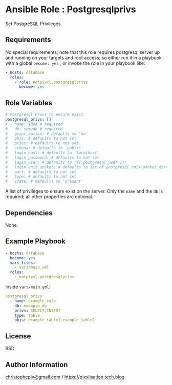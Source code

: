 Ansible Role : Postgresqlprivs
=========

Set PostgreSQL Privileges

Requirements
------------

No special requirements; note that this role requires postgresql server up and running on your targets and root access; so either run it in a playbook with a global ```become: yes``` , or invoke the role in your playbook like:

```yaml
- hosts: database
  roles:
    - role: notpixxl.postgresqlprivs
      become: yes
```

Role Variables
--------------

```yaml
# Postgresql Privs to ensure exist.
postgresql_privs: []
# - name: jdoe # required
#   db: somedb # required
#   grant_option: # defaults to 'no'
#   objs: # defaults to not set
#   privs: # defaults to not set
#   schema: # defaults to 'public'
#   login_host: # defaults to 'localhost'
#   login_password: # defaults to not set
#   login_user: # defaults to '{{ postgresql_user }}'
#   login_unix_socket: # defaults to 1st of postgresql_unix_socket_directories
#   port: # defaults to not set
#   type: # defaults to not set
#   state: # defaults to 'present'
```

A list of privileges to ensure exist on the server. Only the ```name``` and the ```db``` is required; all other properties are optional.

Dependencies
------------

None.

Example Playbook
----------------

```yaml
- hosts: database
  become: yes
  vars_files:
    - vars/main.yml
  roles:
    - notpixxl.postgresqlprivs
```

Inside ```vars/main.yml```:

```yaml
postgresql_privs
  - name: example_role
    db: example_db
    privs: SELECT,INSERT
    type: table
    objs: example_table1,example_table2
```

License
-------

BSD

Author Information
------------------

christophepiv@gmail.com / <https://pixxlisation.tech.blog>
